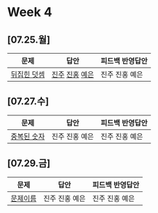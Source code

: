 # Week 4
## [07.25.월]

| 문제                                              | 답안                                          | 피드백 반영답안                       |
| ------------------------------------------------- | --------------------------------------------- | -------------------------------------- |
| [뒤집힌 덧셈](https://www.acmicpc.net/problem/1357) | [진주](0725_kjj_1357.py) [진홍](0725_kjh_1357.py) [예은](0725_lye_1357.py) | 진주 진홍 예은 |

## [07.27.수]

| 문제                                              | 답안                                          | 피드백 반영답안                       |
| ------------------------------------------------- | --------------------------------------------- | -------------------------------------- |
| [중복된 숫자](https://www.acmicpc.net/problem/15719) | 진주 진홍 예은 | 진주 진홍 예은 |

## [07.29.금]

| 문제                                              | 답안                                          | 피드백 반영답안                       |
| ------------------------------------------------- | --------------------------------------------- | -------------------------------------- |
| [문제이름]() | 진주 진홍 예은 | 진주 진홍 예은 |
